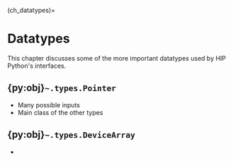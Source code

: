 (ch_datatypes)=
# Datatypes

This chapter discusses some of the more important datatypes used 
by HIP Python's interfaces.

## {py:obj}`~.types.Pointer`

* Many possible inputs
* Main class of the other types

## {py:obj}`~.types.DeviceArray`

* 